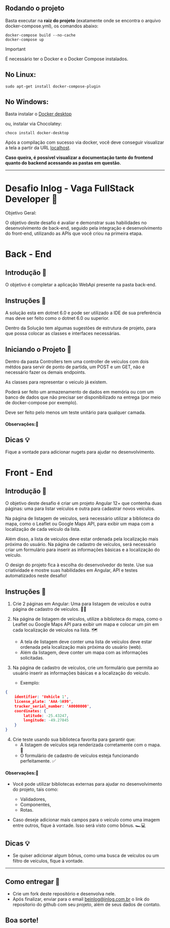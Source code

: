 ## Rodando o projeto

Basta executar na **raiz do projeto** (exatamente onde se encontra o arquivo docker-compose.yml), os comandos abaixo:

```shell
docker-compose build --no-cache
docker-compose up
```
> [!IMPORTANT]
> É necessário ter o Docker e o Docker Compose instalados.
> 
> ## No Linux:
> ```shell
> sudo apt-get install docker-compose-plugin
> ```
> 
> ## No Windows:
> Basta instalar o [Docker desktop](https://www.docker.com/products/docker-desktop/)
>
> ou, instalar via Chocolatey:
> ```shell
> choco install docker-desktop
> ```

Após a compilação com sucesso via docker, você deve conseguir visualizar a tela a partir da URL [localhost](http://localhost:4200).

**Caso queira, é possível visualizar a documentação tanto do frontend quanto do backend acessando as pastas em questão.**

<hr/>

# Desafio Inlog - Vaga FullStack Developer 🚀

Objetivo Geral:

O objetivo deste desafio é avaliar e demonstrar suas habilidades no desenvolvimento de back-end, seguido pela integração e desenvolvimento do front-end, utilizando as APIs que você criou na primeira etapa.

# Back - End

## Introdução 📜
O objetivo é completar a aplicação WebApi presente na pasta back-end.

## Instruções 📝
A solução esta em dotnet 6.0 e pode ser utilizado a IDE de sua preferência mas
deve ser feito como o dotnet 6.0 ou superior.

Dentro da Solução tem algumas sugestões de estrutura de projeto, para
que possa colocar as classes e interfaces necessárias.

## Iniciando o Projeto 🚀
Dentro da pasta Controllers tem uma controller de veículos 
com dois métdos para servir de ponto de partida, um POST e 
um GET, não é necessário fazer os demais endpoints.

As classes para representar o veiculo já existem.

Poderá ser feito um armazenamento de dados em memória ou com 
um banco de dados que não precisar ser disponibilizado na entrega
(por meio de docker-compose por exemplo).

Deve ser feito pelo menos um teste unitário para qualquer camada.

#### Observações:🌟


## Dicas 💡
Fique a vontade para adicionar nugets para ajudar no desenvolvimento.

# Front - End

## Introdução 📜
O objetivo deste desafio é criar um projeto Angular 12+ que contenha duas páginas: uma para listar veículos e outra para cadastrar novos veículos. 

Na página de listagem de veículos, será necessário utilizar a biblioteca do mapa, como o Leaflet ou Google Maps API, para exibir um mapa com a localização de cada veículo da lista.

Além disso, a lista de veículos deve estar ordenada pela localização mais próxima do usuário. Na página de cadastro de veículos, será necessário criar um formulário para inserir as informações básicas e a localização do veículo. 

O design do projeto fica à escolha do desenvolvedor do teste. Use sua criatividade e mostre suas habilidades em Angular, API e testes automatizados neste desafio!

## Instruções 📝
1. Crie 2 páginas em Angular: Uma para listagem de veículos e outra página de cadastro de veículos. 🚗📝

2. Na página de listagem de veículos, utilize a biblioteca do mapa, como o Leaflet ou Google Maps API para exibir um mapa e colocar um pin em cada localização de veículos na lista. 🗺️
    - A tela de listagem deve conter uma lista de veículos deve estar ordenada pela localização mais próxima do usuário (web).
    - Além da listagem, deve conter um mapa com as informações solicitadas.

3. Na página de cadastro de veículos, crie um formulário que permita ao usuário inserir as informações básicas e a localização do veículo.
   - Exemplo:
```json
{
    identifier: 'Vehicle 1',
    license_plate: 'AAA-9A99',
    tracker_serial_number: 'A0000000',
    coordinates: {
        latitude: -25.43247,
        longitude: -49.27845
    } 
}
```

4. Crie teste usando sua biblioteca favorita para garantir que:
   - A listagem de veículos seja renderizada corretamente com o mapa. 🧭
   - O formulário de cadastro de veículos esteja funcionando perfeitamente. ✅

#### Observações:🌟
- Você pode utilizar bibliotecas externas para ajudar no desenvolvimento do projeto, tais como:
    - Validadores,
    - Componentes,
    - Rotas.

- Caso deseje adicionar mais campos para o veículo como uma imagem entre outros, fique à vontade. Isso será visto como bônus. 🏎️💻

## Dicas 💡

- Se quiser adicionar algum bônus, como uma busca de veículos ou um filtro de veículos, fique à vontade.

---

## Como entregar 📨

- Crie um fork deste repositório e desenvolva nele.
- Após finalizar, enviar para o email beinlog@inlog.com.br o link do repositorio do github com seu projeto, além de seus dados de contato.

## Boa sorte!

